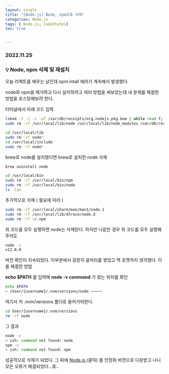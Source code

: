 ```yaml
---
layout: single
title: "[Node.js] Node, npm오류 삭제"
categories: Node.js
tags: [ Node.js, CodeStates]
toc: true


---
```


### 2022.11.25

### 💡  Node, npm 삭제 및 재설치

오늘 리액트를 배우는 날인데 npm intall 에러가 계속해서 발생했다. 

node와 npm을 제거하고 다시 설치하려고 여러 방법을 써보았는데 내 문제를 해결한 방법을 포스팅해보려 한다. 

터미널에서 아래 코드 입력 

```bash
lsbom -f -l -s -pf /var/db/receipts/org.nodejs.pkg.bom | while read f; do  sudo rm /usr/local/${f}; done
sudo rm -rf /usr/local/lib/node /usr/local/lib/node_modules /var/db/receipts/org.nodejs.*
```

```bash
cd /usr/local/lib
sudo rm -rf node*
cd /usr/local/include
sudo rm -rf node*
```

brew로 node를 설치했다면 brew로 설치한 node 삭제

```bash
brew uninstall node
```

```bash
cd /usr/local/bin
sudo rm -rf /usr/local/bin/npm
sudo rm -rf /usr/local/bin/node
ls -las
```

추가적으로 삭제 ( 필요에 따라 )

```bash
sudo rm -rf /usr/local/share/man/man1/node.1
sudo rm -rf /usr/local/lib/dtrace/node.d
sudo rm -rf ~/.npm
```

위 코드를 모두 실행하면 node는 삭제된다. 하지만 나같은 경우 위 코드를 모두 실행해주어도 

```bash
node -v 
v12.8.0
```

버전 확인이 지속되었다. 이부분에서 굉장히 골머리를 쌓았고 맥 포맷까지 생각했다. 이를 해결한 방법 

**echo $PATH** 를 입력해 **node -v command** 가 찾는 위치를 확인

```bash
echo $PATH
> /User/{username}/.nvm/versions/node ~~~~~
```

여기서 저 .nvm/versions 폴더로 들어가야한다. 

```bash
cd User/{username}/.nvm/versions
rm -rf node
```

그 결과 

```bash
node -v
> zsh: command not found: node
npm -v
> zsh: command not found: npm
```

성공적으로 삭제가 되었다. 그 뒤에 [Node.js ](https://nodejs.org/ko/)(클릭) 를 안정화 버전으로 다운받고 나니 모든 오류가 해결되었다...휴.. 